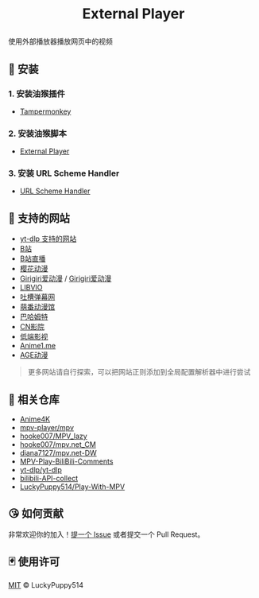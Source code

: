 # <p align="center">External Player<p>

使用外部播放器播放网页中的视频

## 🧱 安装

### 1. 安装油猴插件

- [Tampermonkey](https://www.tampermonkey.net/index.php)

### 2. 安装油猴脚本

- [External Player](https://greasyfork.org/zh-CN/scripts/518677-external-player)

### 3. 安装 URL Scheme Handler

- [URL Scheme Handler](https://github.com/LuckyPuppy514/url-scheme-handler)

## 👀 支持的网站

- [yt-dlp 支持的网站](https://github.com/yt-dlp/yt-dlp/blob/master/supportedsites.md)
- [B站](https://www.bilibili.com)
- [B站直播](https://live.bilibili.com)
- [樱花动漫](https://916dm.fans)
- [Girigiri爱动漫](https://anime.girigirilove.com) / [Girigiri爱动漫](https://anime.girigirilove.icu)
- [LIBVIO](https://www.libvio.app)
- [吐槽弹幕网](https://www.tucao.my)
- [萌番动漫馆](https://www.moepoi.net)
- [巴哈姆特](https://ani.gamer.com.tw)
- [CN影院](https://cnys.tv)
- [低端影视](https://ddys.pro)
- [Anime1.me](https://anime1.me)
- [AGE动漫](https://rentry.org/agefans)

> 更多网站请自行探索，可以把网站正则添加到全局配置解析器中进行尝试

## 👏 相关仓库

- [Anime4K](https://github.com/bloc97/Anime4K)
- [mpv-player/mpv](https://github.com/mpv-player/mpv)
- [hooke007/MPV_lazy](https://github.com/hooke007/MPV_lazy)
- [hooke007/mpv.net_CM](https://github.com/hooke007/mpv.net_CM)
- [diana7127/mpv.net-DW](https://github.com/diana7127/mpv.net-DW)
- [MPV-Play-BiliBili-Comments](https://github.com/itKelis/MPV-Play-BiliBili-Comments)
- [yt-dlp/yt-dlp](https://github.com/yt-dlp/yt-dlp)
- [bilibili-API-collect](https://github.com/SocialSisterYi/bilibili-API-collect)
- [LuckyPuppy514/Play-With-MPV](https://github.com/LuckyPuppy514/Play-With-MPV)

## 😘 如何贡献

非常欢迎你的加入！[提一个 Issue](https://github.com/LuckyPuppy514/external-player/issues/new) 或者提交一个 Pull Request。

## 🃏 使用许可

[MIT](https://github.com/LuckyPuppy514/external-player/blob/main/LICENSE) © LuckyPuppy514
